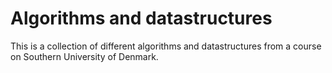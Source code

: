 # Algorithms and datastructures 

This is a collection of different algorithms and datastructures from a course on Southern University of Denmark. 

